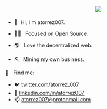 <div align="center">
  <h1>
  <a href="https://skillicons.dev">
    <img src="https://skillicons.dev/icons?i=git,nodejs,express,postman,mongodb,python,nextjs,react,redux,html,css,tailwind" />
  </a>
  </h1>
</div>


<div> 

 * 🤖&nbsp; Hi, I'm atorrez007.
  
* 🤲🏻 &nbsp; Focused on Open Source.

* 🌎 &nbsp;  Love the decentralized web.

* ⛏️ &nbsp; Mining my own business.
  
</div>

<div>
  


🔗 &nbsp; Find me:

- 🐦&nbsp;[twitter.com/atorrez_007](https://www.twitter.com/@atorrez_007)
- 💼&nbsp;[linkedin.com/in/atorrez007](https://www.linkedin.com/in/atorrez007)
- 📫&nbsp;[atorrez007@protonmail.com](mailto:atorrez007@protonmail.com)
  

  
</div>


